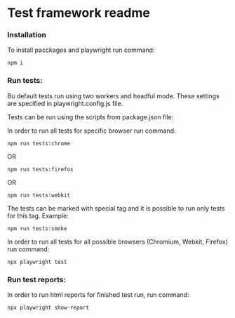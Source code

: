 # Test framework readme

### Installation 
To install pacckages and playwright run command:
```
npm i
```

### Run tests:
Bu default tests run using two workers and headful mode. These settings are specified in playwright.config.js file.

Tests can be run using the scripts from package.json file:

In order to run all tests for specific browser run command:
```
npm run tests:chrome
```
OR
```
npm run tests:firefox
```
OR 
```
npm run tests:webkit
```

The tests can be marked with special tag and it is possible to run only tests for this tag. Example: 

```
npm run tests:smoke
```

In order to run all tests for all possible browsers (Chromium, Webkit, Firefox) run command: 
```
npx playwright test
```


### Run test reports:
In order to run html reports for finished test run, run command:
```
npx playwright show-report
```

